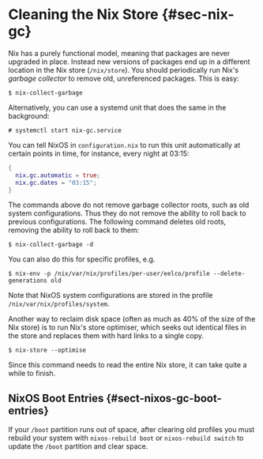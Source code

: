 # Cleaning the Nix Store {#sec-nix-gc}

Nix has a purely functional model, meaning that packages are never
upgraded in place. Instead new versions of packages end up in a
different location in the Nix store (`/nix/store`). You should
periodically run Nix's *garbage collector* to remove old, unreferenced
packages. This is easy:

```ShellSession
$ nix-collect-garbage
```

Alternatively, you can use a systemd unit that does the same in the
background:

```ShellSession
# systemctl start nix-gc.service
```

You can tell NixOS in `configuration.nix` to run this unit automatically
at certain points in time, for instance, every night at 03:15:

```nix
{
  nix.gc.automatic = true;
  nix.gc.dates = "03:15";
}
```

The commands above do not remove garbage collector roots, such as old
system configurations. Thus they do not remove the ability to roll back
to previous configurations. The following command deletes old roots,
removing the ability to roll back to them:

```ShellSession
$ nix-collect-garbage -d
```

You can also do this for specific profiles, e.g.

```ShellSession
$ nix-env -p /nix/var/nix/profiles/per-user/eelco/profile --delete-generations old
```

Note that NixOS system configurations are stored in the profile
`/nix/var/nix/profiles/system`.

Another way to reclaim disk space (often as much as 40% of the size of
the Nix store) is to run Nix's store optimiser, which seeks out
identical files in the store and replaces them with hard links to a
single copy.

```ShellSession
$ nix-store --optimise
```

Since this command needs to read the entire Nix store, it can take quite
a while to finish.

## NixOS Boot Entries {#sect-nixos-gc-boot-entries}

If your `/boot` partition runs out of space, after clearing old profiles
you must rebuild your system with `nixos-rebuild boot` or `nixos-rebuild
switch` to update the `/boot` partition and clear space.

